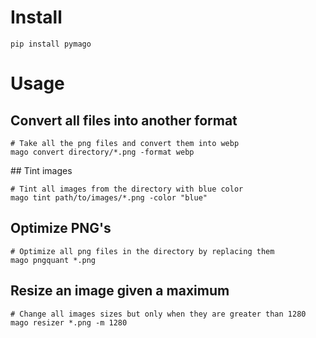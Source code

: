 # Install

```
pip install pymago
```

# Usage

## Convert all files into another format

```
# Take all the png files and convert them into webp
mago convert directory/*.png -format webp
```

## Tint images

```
# Tint all images from the directory with blue color
mago tint path/to/images/*.png -color "blue"
```

## Optimize PNG's

```
# Optimize all png files in the directory by replacing them
mago pngquant *.png
```

## Resize an image given a maximum

```
# Change all images sizes but only when they are greater than 1280
mago resizer *.png -m 1280
```